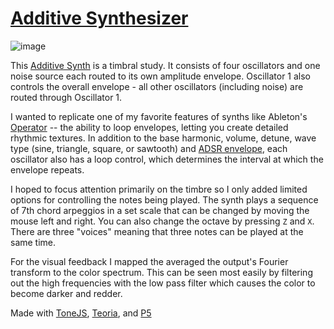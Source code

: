 # [Additive Synthesizer](https://additive-synth.netlify.app/)

![image](https://user-images.githubusercontent.com/9386882/95627899-005f4280-0a4b-11eb-8279-8bd50ce433ce.png)

This [Additive Synth](https://additive-synth.netlify.app/) is a timbral study. It consists of four oscillators and one noise source each routed to its own amplitude envelope. Oscillator 1 also controls the overall envelope - all other oscillators (including noise) are routed through Oscillator 1.

I wanted to replicate one of my favorite features of synths like Ableton's [Operator](https://www.ableton.com/en/packs/operator/) -- the ability to loop envelopes, letting you create detailed rhythmic textures. In addition to the base harmonic, volume, detune, wave type (sine, triangle, square, or sawtooth) and [ADSR envelope](<https://en.wikipedia.org/wiki/Envelope_(music)>), each oscillator also has a loop control, which determines the interval at which the envelope repeats.

I hoped to focus attention primarily on the timbre so I only added limited options for controlling the notes being played. The synth plays a sequence of 7th chord arpeggios in a set scale that can be changed by moving the mouse left and right. You can also change the octave by pressing `Z` and `X`. There are three "voices" meaning that three notes can be played at the same time.

For the visual feedback I mapped the averaged the output's Fourier transform to the color spectrum. This can be seen most easily by filtering out the high frequencies with the low pass filter which causes the color to become darker and redder.

Made with [ToneJS](https://github.com/Tonejs/Tone.js/), [Teoria](https://github.com/saebekassebil/teoria), and [P5](https://github.com/processing/p5.js)
